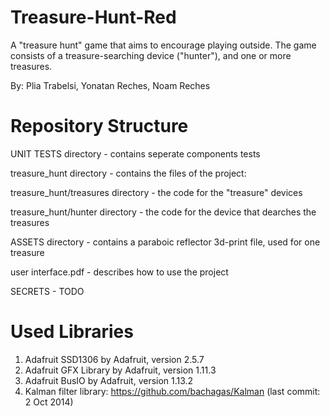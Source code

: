 # Treasure-Hunt-Red

A "treasure hunt" game that aims to encourage playing outside.
The game consists of a treasure-searching device ("hunter"), and one or more treasures.


By: Plia Trabelsi, Yonatan Reches, Noam Reches

# Repository Structure

UNIT TESTS directory - contains seperate components tests 

treasure_hunt directory - contains the files of the project: 

   treasure_hunt/treasures directory - the code for the "treasure" devices
   
   treasure_hunt/hunter directory - the code for the device that dearches the treasures    

ASSETS directory - contains a paraboic reflector 3d-print file, used for one treasure

user interface.pdf - describes how to use the project

SECRETS - TODO


# Used Libraries

1. Adafruit SSD1306 by Adafruit, version 2.5.7
2. Adafruit GFX Library by Adafruit, version 1.11.3
3. Adafruit BusIO by Adafruit, version 1.13.2
4. Kalman filter library: https://github.com/bachagas/Kalman (last commit: 2 Oct 2014)
